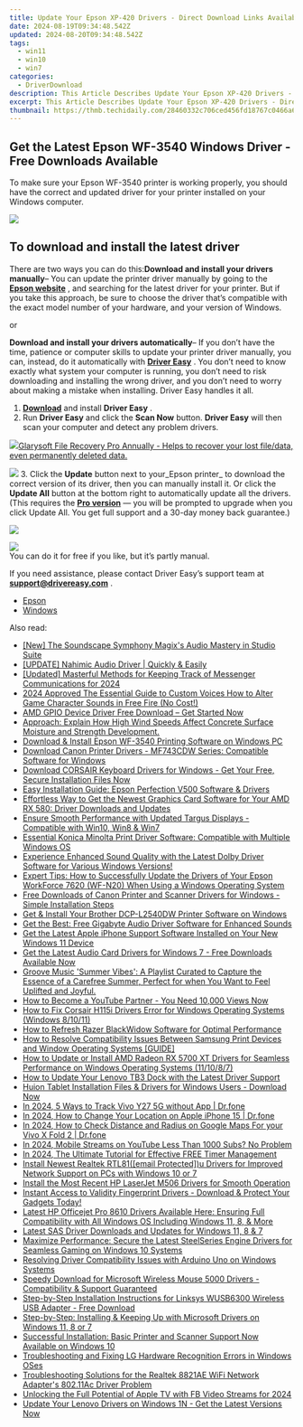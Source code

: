 ```yaml
---
title: Update Your Epson XP-420 Drivers - Direct Download Links Available Here!
date: 2024-08-19T09:34:48.542Z
updated: 2024-08-20T09:34:48.542Z
tags:
  - win11
  - win10
  - win7
categories:
  - DriverDownload
description: This Article Describes Update Your Epson XP-420 Drivers - Direct Download Links Available Here!
excerpt: This Article Describes Update Your Epson XP-420 Drivers - Direct Download Links Available Here!
thumbnail: https://thmb.techidaily.com/28460332c706ced456fd18767c0466a64d105614a00c30d76ebc074f7652f887.jpg
---
```


## Get the Latest Epson WF-3540 Windows Driver - Free Downloads Available

To make sure your Epson WF-3540 printer is working properly, you should have the correct and updated driver for your printer installed on your Windows computer.

<!-- affiliate ads begin -->
<a href="https://secure.2checkout.com/order/checkout.php?PRODS=4615471&QTY=1&AFFILIATE=108875&CART=1"><img src="https://images.wondershare.com/affiliate-image/affiliate_banners_en/max_782x90.png" border="0"></a>
<!-- affiliate ads end -->
## To download and install the latest driver

There are two ways you can do this:**Download and install your drivers manually**– You can update the printer driver manually by going to the **[Epson website](https://epson.com/usa)** , and searching for the latest driver for your printer. But if you take this approach, be sure to choose the driver that’s compatible with the exact model number of your hardware, and your version of Windows.

or

**Download and install your drivers automatically**– If you don’t have the time, patience or computer skills to update your printer driver manually, you can, instead, do it automatically with **[Driver Easy](https://tools.techidaily.com/drivereasy/download/)** . You don’t need to know exactly what system your computer is running, you don’t need to risk downloading and installing the wrong driver, and you don’t need to worry about making a mistake when installing. Driver Easy handles it all.

1. [**Download**](https://tools.techidaily.com/drivereasy/download/) and install **Driver Easy** .
2. Run **Driver Easy** and click the **Scan Now** button. **Driver Easy**  will then scan your computer and detect any problem drivers.  
<!-- affiliate ads begin -->
<a href="https://order.glarysoft.com/order/checkout.php?PRODS=35504869&QTY=1&AFFILIATE=108875&CART=1"><img src="https://secure.avangate.com/images/merchant/6734fa703f6633ab896eecbdfad8953a/products/1_FR-200-1.png" border="0">Glarysoft File Recovery Pro Annually -  Helps to recover your lost file/data, even permanently deleted data. 
</a>
<!-- affiliate ads end -->
![](https://images.drivereasy.com/wp-content/uploads/2018/10/img_5bd0366bd75a4.jpg)
3. Click the **Update**  button next to your_Epson printer_ to download the correct version of its driver, then you can manually install it. Or click the **Update All**  button at the bottom right to automatically update all the drivers. (This requires the **[Pro version](https://tools.techidaily.com/drivereasy/download/)**  — you will be prompted to upgrade when you click Update All. You get full support and a 30-day money back guarantee.)  
<!-- affiliate ads begin -->
<a href="https://shop.systoolsgroup.com/affiliate.php?ACCOUNT=SYSTOOBY&AFFILIATE=108875&PATH=https%3A%2F%2Fwww.systoolsgroup.com%3FAFFILIATE%3D108875%26RESOURCE%3DSysTools%2BSQL%2BRecovery"><img src="https://www.systoolsgroup.com/box/sql-recovery.png" border="0"></a>
<!-- affiliate ads end -->
![](https://images.drivereasy.com/wp-content/uploads/2018/12/img_5c1a0e338545b.jpg)  
 You can do it for free if you like, but it’s partly manual.

 If you need assistance, please contact Driver Easy’s support team at **[support@drivereasy.com](https://tools.techidaily.com/drivereasy/download/)**  .

* [Epson](https://tools.techidaily.com/drivereasy/download/)
* [Windows](https://tools.techidaily.com/drivereasy/download/)

<ins class="adsbygoogle"
     style="display:block"
     data-ad-format="autorelaxed"
     data-ad-client="ca-pub-7571918770474297"
     data-ad-slot="1223367746"></ins>



<ins class="adsbygoogle"
     style="display:block"
     data-ad-client="ca-pub-7571918770474297"
     data-ad-slot="8358498916"
     data-ad-format="auto"
     data-full-width-responsive="true"></ins>

<span class="atpl-alsoreadstyle">Also read:</span>
<div><ul>
<li><a href="https://fox-links.techidaily.com/new-the-soundscape-symphony-magixs-audio-mastery-in-studio-suite/"><u>[New] The Soundscape Symphony  Magix's Audio Mastery in Studio Suite</u></a></li>
<li><a href="https://win-dash.techidaily.com/update-nahimic-audio-driver-quickly-and-easily/"><u>[UPDATE] Nahimic Audio Driver | Quickly & Easily</u></a></li>
<li><a href="https://video-capture.techidaily.com/updated-masterful-methods-for-keeping-track-of-messenger-communications-for-2024/"><u>[Updated] Masterful Methods for Keeping Track of Messenger Communications for 2024</u></a></li>
<li><a href="https://some-approaches.techidaily.com/2024-approved-the-essential-guide-to-custom-voices-how-to-alter-game-character-sounds-in-free-fire-no-cost/"><u>2024 Approved  The Essential Guide to Custom Voices  How to Alter Game Character Sounds in Free Fire (No Cost!)</u></a></li>
<li><a href="https://win-dash.techidaily.com/1722978856424-amd-gpio-device-driver-free-download-get-started-now/"><u>AMD GPIO Device Driver Free Download – Get Started Now</u></a></li>
<li><a href="https://win-dash.techidaily.com/1722973404684-approach-explain-how-high-wind-speeds-affect-concrete-surface-moisture-and-strength-development/"><u>Approach: Explain How High Wind Speeds Affect Concrete Surface Moisture and Strength Development.</u></a></li>
<li><a href="https://win-dash.techidaily.com/download-and-install-epson-wf-3540-printing-software-on-windows-pc/"><u>Download & Install Epson WF-3540 Printing Software on Windows PC</u></a></li>
<li><a href="https://win-dash.techidaily.com/download-canon-printer-drivers-mf743cdw-series-compatible-software-for-windows/"><u>Download Canon Printer Drivers - MF743CDW Series: Compatible Software for Windows</u></a></li>
<li><a href="https://win-dash.techidaily.com/download-corsair-keyboard-drivers-for-windows-get-your-free-secure-installation-files-now/"><u>Download CORSAIR Keyboard Drivers for Windows - Get Your Free, Secure Installation Files Now</u></a></li>
<li><a href="https://win-dash.techidaily.com/easy-installation-guide-epson-perfection-v500-software-and-drivers/"><u>Easy Installation Guide: Epson Perfection V500 Software & Drivers</u></a></li>
<li><a href="https://win-dash.techidaily.com/effortless-way-to-get-the-newest-graphics-card-software-for-your-amd-rx-580-driver-downloads-and-updates/"><u>Effortless Way to Get the Newest Graphics Card Software for Your AMD RX 580: Driver Downloads and Updates</u></a></li>
<li><a href="https://win-dash.techidaily.com/ensure-smooth-performance-with-updated-targus-displays-compatible-with-win10-win8-and-win7/"><u>Ensure Smooth Performance with Updated Targus Displays - Compatible with Win10, Win8 & Win7</u></a></li>
<li><a href="https://win-dash.techidaily.com/essential-konica-minolta-print-driver-software-compatible-with-multiple-windows-os/"><u>Essential Konica Minolta Print Driver Software: Compatible with Multiple Windows OS</u></a></li>
<li><a href="https://win-dash.techidaily.com/1722976565182-experience-enhanced-sound-quality-with-the-latest-dolby-driver-software-for-various-windows-versions/"><u>Experience Enhanced Sound Quality with the Latest Dolby Driver Software for Various Windows Versions!</u></a></li>
<li><a href="https://win-dash.techidaily.com/expert-tips-how-to-successfully-update-the-drivers-of-your-epson-workforce-7620-wf-n20-when-using-a-windows-operating-system/"><u>Expert Tips: How to Successfully Update the Drivers of Your Epson WorkForce 7620 (WF-N20) When Using a Windows Operating System</u></a></li>
<li><a href="https://win-dash.techidaily.com/free-downloads-of-canon-printer-and-scanner-drivers-for-windows-simple-installation-steps/"><u>Free Downloads of Canon Printer and Scanner Drivers for Windows - Simple Installation Steps</u></a></li>
<li><a href="https://win-dash.techidaily.com/get-and-install-your-brother-dcp-l2540dw-printer-software-on-windows/"><u>Get & Install Your Brother DCP-L2540DW Printer Software on Windows</u></a></li>
<li><a href="https://win-dash.techidaily.com/get-the-best-free-gigabyte-audio-driver-software-for-enhanced-sounds/"><u>Get the Best: Free Gigabyte Audio Driver Software for Enhanced Sounds</u></a></li>
<li><a href="https://win-dash.techidaily.com/get-the-latest-apple-iphone-support-software-installed-on-your-new-windows-11-device/"><u>Get the Latest Apple iPhone Support Software Installed on Your New Windows 11 Device</u></a></li>
<li><a href="https://win-dash.techidaily.com/get-the-latest-audio-card-drivers-for-windows-7-free-downloads-available-now/"><u>Get the Latest Audio Card Drivers for Windows 7 - Free Downloads Available Now</u></a></li>
<li><a href="https://win-dash.techidaily.com/1722976255008-groove-music-summer-vibes-a-playlist-curated-to-capture-the-essence-of-a-carefree-summer-perfect-for-when-you-want-to-feel-uplifted-and-joyful/"><u>Groove Music 'Summer Vibes': A Playlist Curated to Capture the Essence of a Carefree Summer, Perfect for when You Want to Feel Uplifted and Joyful.</u></a></li>
<li><a href="https://youtube-video-recordings.techidaily.com/how-to-become-a-youtube-partner-you-need-10000-views-now/"><u>How to Become a YouTube Partner - You Need 10,000 Views Now</u></a></li>
<li><a href="https://win-dash.techidaily.com/how-to-fix-corsair-h115i-drivers-error-for-windows-operating-systems-windows-81011/"><u>How to Fix Corsair H115i Drivers Error for Windows Operating Systems (Windows 8/10/11)</u></a></li>
<li><a href="https://win-dash.techidaily.com/how-to-refresh-razer-blackwidow-software-for-optimal-performance/"><u>How to Refresh Razer BlackWidow Software for Optimal Performance</u></a></li>
<li><a href="https://win-dash.techidaily.com/how-to-resolve-compatibility-issues-between-samsung-print-devices-and-window-operating-systems-guide/"><u>How to Resolve Compatibility Issues Between Samsung Print Devices and Window Operating Systems [GUIDE]</u></a></li>
<li><a href="https://win-dash.techidaily.com/how-to-update-or-install-amd-radeon-rx-5700-xt-drivers-for-seamless-performance-on-windows-operating-systems-111087/"><u>How to Update or Install AMD Radeon RX 5700 XT Drivers for Seamless Performance on Windows Operating Systems (11/10/8/7)</u></a></li>
<li><a href="https://win-dash.techidaily.com/how-to-update-your-lenovo-tb3-dock-with-the-latest-driver-support/"><u>How to Update Your Lenovo TB3 Dock with the Latest Driver Support</u></a></li>
<li><a href="https://win-dash.techidaily.com/huion-tablet-installation-files-and-drivers-for-windows-users-download-now/"><u>Huion Tablet Installation Files & Drivers for Windows Users - Download Now</u></a></li>
<li><a href="https://android-location-track.techidaily.com/in-2024-5-ways-to-track-vivo-y27-5g-without-app-drfone-by-drfone-virtual-android/"><u>In 2024, 5 Ways to Track Vivo Y27 5G without App | Dr.fone</u></a></li>
<li><a href="https://iphone-location.techidaily.com/in-2024-how-to-change-your-location-on-apple-iphone-15-drfone-by-drfone-virtual-ios/"><u>In 2024, How to Change Your Location on Apple iPhone 15 | Dr.fone</u></a></li>
<li><a href="https://android-location-track.techidaily.com/in-2024-how-to-check-distance-and-radius-on-google-maps-for-your-vivo-x-fold-2-drfone-by-drfone-virtual-android/"><u>In 2024, How to Check Distance and Radius on Google Maps For your Vivo X Fold 2 | Dr.fone</u></a></li>
<li><a href="https://extra-approaches.techidaily.com/in-2024-mobile-streams-on-youtube-less-than-1000-subs-no-problem/"><u>In 2024, Mobile Streams on YouTube  Less Than 1000 Subs? No Problem</u></a></li>
<li><a href="https://vp-tips.techidaily.com/in-2024-the-ultimate-tutorial-for-effective-free-timer-management/"><u>In 2024, The Ultimate Tutorial for Effective FREE Timer Management</u></a></li>
<li><a href="https://win-dash.techidaily.com/install-newest-realtek-rtl81email-protectedu-drivers-for-improved-network-support-on-pcs-with-windows-10-or-7/"><u>Install Newest Realtek RTL81([email Protected])u Drivers for Improved Network Support on PCs with Windows 10 or 7</u></a></li>
<li><a href="https://win-dash.techidaily.com/install-the-most-recent-hp-laserjet-m506-drivers-for-smooth-operation/"><u>Install the Most Recent HP LaserJet M506 Drivers for Smooth Operation</u></a></li>
<li><a href="https://win-dash.techidaily.com/1722968355715-instant-access-to-validity-fingerprint-drivers-download-and-protect-your-gadgets-today/"><u>Instant Access to Validity Fingerprint Drivers - Download & Protect Your Gadgets Today!</u></a></li>
<li><a href="https://win-dash.techidaily.com/latest-hp-officejet-pro-8610-drivers-available-here-ensuring-full-compatibility-with-all-windows-os-including-windows-11-8-and-more/"><u>Latest HP Officejet Pro 8610 Drivers Available Here: Ensuring Full Compatibility with All Windows OS Including Windows 11, 8, & More</u></a></li>
<li><a href="https://win-dash.techidaily.com/latest-sas-driver-downloads-and-updates-for-windows-11-8-and-7/"><u>Latest SAS Driver Downloads and Updates for Windows 11, 8 & 7</u></a></li>
<li><a href="https://win-dash.techidaily.com/maximize-performance-secure-the-latest-steelseries-engine-drivers-for-seamless-gaming-on-windows-10-systems/"><u>Maximize Performance: Secure the Latest SteelSeries Engine Drivers for Seamless Gaming on Windows 10 Systems</u></a></li>
<li><a href="https://win-dash.techidaily.com/resolving-driver-compatibility-issues-with-arduino-uno-on-windows-systems/"><u>Resolving Driver Compatibility Issues with Arduino Uno on Windows Systems</u></a></li>
<li><a href="https://win-dash.techidaily.com/speedy-download-for-microsoft-wireless-mouse-5000-drivers-compatibility-and-support-guaranteed/"><u>Speedy Download for Microsoft Wireless Mouse 5000 Drivers - Compatibility & Support Guaranteed</u></a></li>
<li><a href="https://win-dash.techidaily.com/step-by-step-installation-instructions-for-linksys-wusb6300-wireless-usb-adapter-free-download/"><u>Step-by-Step Installation Instructions for Linksys WUSB6300 Wireless USB Adapter - Free Download</u></a></li>
<li><a href="https://win-dash.techidaily.com/step-by-step-installing-and-keeping-up-with-microsoft-drivers-on-windows-11-8-or-7/"><u>Step-by-Step: Installing & Keeping Up with Microsoft Drivers on Windows 11, 8 or 7</u></a></li>
<li><a href="https://win-dash.techidaily.com/successful-installation-basic-printer-and-scanner-support-now-available-on-windows-10/"><u>Successful Installation: Basic Printer and Scanner Support Now Available on Windows 10</u></a></li>
<li><a href="https://win-dash.techidaily.com/troubleshooting-and-fixing-lg-hardware-recognition-errors-in-windows-oses/"><u>Troubleshooting and Fixing LG Hardware Recognition Errors in Windows OSes</u></a></li>
<li><a href="https://win-dash.techidaily.com/troubleshooting-solutions-for-the-realtek-8821ae-wifi-network-adapters-80211ac-driver-problem/"><u>Troubleshooting Solutions for the Realtek 8821AE WiFi Network Adapter's 802.11Ac Driver Problem</u></a></li>
<li><a href="https://facebook-clips.techidaily.com/unlocking-the-full-potential-of-apple-tv-with-fb-video-streams-for-2024/"><u>Unlocking the Full Potential of Apple TV with FB Video Streams for 2024</u></a></li>
<li><a href="https://win-dash.techidaily.com/update-your-lenovo-drivers-on-windows-1n-get-the-latest-versions-now/"><u>Update Your Lenovo Drivers on Windows 1N - Get the Latest Versions Now</u></a></li>
</ul></div>
